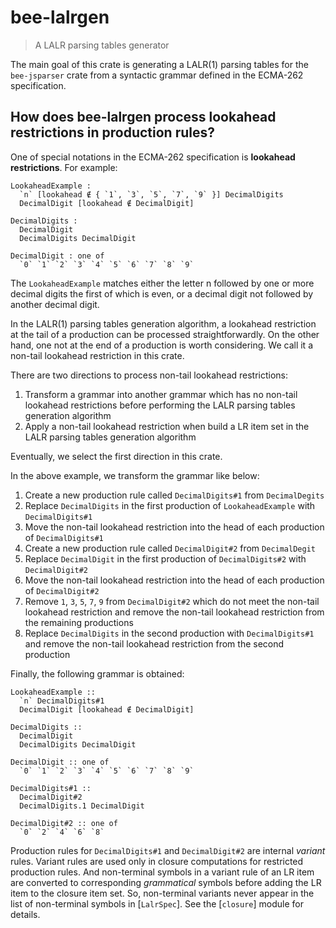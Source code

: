 # bee-lalrgen

> A LALR parsing tables generator

The main goal of this crate is generating a LALR(1) parsing tables for the `bee-jsparser` crate
from a syntactic grammar defined in the ECMA-262 specification.

## How does bee-lalrgen process lookahead restrictions in production rules?

One of special notations in the ECMA-262 specification is **lookahead restrictions**.  For example:

```text
LookaheadExample :
  `n` [lookahead ∉ { `1`, `3`, `5`, `7`, `9` }] DecimalDigits
  DecimalDigit [lookahead ∉ DecimalDigit]

DecimalDigits :
  DecimalDigit
  DecimalDigits DecimalDigit

DecimalDigit : one of
  `0` `1` `2` `3` `4` `5` `6` `7` `8` `9`
```

The `LookaheadExample` matches either the letter n followed by one or more decimal digits the first
of which is even, or a decimal digit not followed by another decimal digit.

In the LALR(1) parsing tables generation algorithm, a lookahead restriction at the tail of a
production can be processed straightforwardly.  On the other hand, one not at the end of a
production is worth considering.  We call it a non-tail lookahead restriction in this crate.

There are two directions to process non-tail lookahead restrictions:

1. Transform a grammar into another grammar which has no non-tail lookahead restrictions before
   performing the LALR parsing tables generation algorithm
2. Apply a non-tail lookahead restriction when build a LR item set in the LALR parsing tables
   generation algorithm

Eventually, we select the first direction in this crate.

In the above example, we transform the grammar like below:

1. Create a new production rule called `DecimalDigits#1` from `DecimalDegits`
2. Replace `DecimalDigits` in the first production of `LookaheadExample` with `DecimalDigits#1`
3. Move the non-tail lookahead restriction into the head of each production of `DecimalDigits#1`
4. Create a new production rule called `DecimalDigit#2` from `DecimalDegit`
5. Replace `DecimalDigit` in the first production of `DecimalDigits#2` with `DecimalDigit#2`
6. Move the non-tail lookahead restriction into the head of each production of `DecimalDigit#2`
7. Remove `1`, `3`, `5`, `7`, `9` from `DecimalDigit#2` which do not meet the non-tail lookahead
   restriction and remove the non-tail lookahead restriction from the remaining productions
8. Replace `DecimalDigits` in the second production with `DecimalDigits#1` and remove the non-tail
   lookahead restriction from the second production

Finally, the following grammar is obtained:

```text
LookaheadExample ::
  `n` DecimalDigits#1
  DecimalDigit [lookahead ∉ DecimalDigit]

DecimalDigits ::
  DecimalDigit
  DecimalDigits DecimalDigit

DecimalDigit :: one of
  `0` `1` `2` `3` `4` `5` `6` `7` `8` `9`

DecimalDigits#1 ::
  DecimalDigit#2
  DecimalDigits.1 DecimalDigit

DecimalDigit#2 :: one of
  `0` `2` `4` `6` `8`
```

Production rules for `DecimalDigits#1` and `DecimalDigit#2` are internal *variant* rules.  Variant
rules are used only in closure computations for restricted production rules.  And non-terminal
symbols in a variant rule of an LR item are converted to corresponding *grammatical* symbols before
adding the LR item to the closure item set.  So, non-terminal variants never appear in the list of
non-terminal symbols in [`LalrSpec`].  See the [`closure`] module for details.
